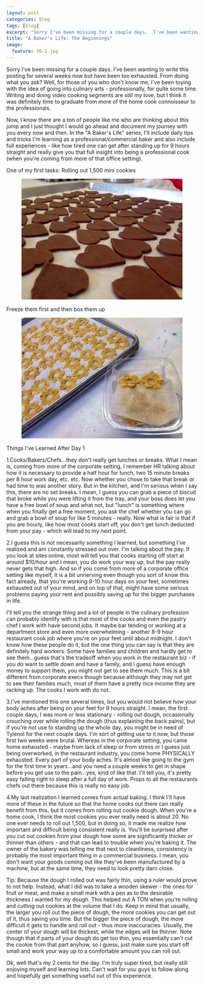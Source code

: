 ```yaml
---
layout: post
categories: blog
tags: [blog]
excerpt: "Sorry I've been missing for a couple days.  I've been wanting to write this posting for several weeks now but have been too exhausted.  From doing what you ask?  Well, for those of you who don't know me, I've been toying with the idea of going into culinary arts - professionally, for quite some time."
title: "A Baker's Life: The Beginnings"
image:
  feature: 36-1.jpg
---
```


Sorry I've been missing for a couple days.  I've been wanting to write this posting for several weeks now but have been too exhausted.  From doing what you ask?  Well, for those of you who don't know me, I've been toying with the idea of going into culinary arts - professionally, for quite some time. Writing and doing video cooking segments are still my love, but I think it was definitely time to graduate from more of the home cook connoisseur to the professionals.  

Now, I know there are a ton of people like me who are thinking about this jump and I just thought I would go ahead and document my journey with you every now and then.  In the "A Baker's Life" series, I'll include daily tips and tricks I'm learning as a professional/commercial baker and also include full experiences - like how tired one can get after standing up for 9 hours straight and really give you that full insight into being a professional cook (when you're coming from more of that office setting).

One of my first tasks:  Rolling out 1,500 mini cookies

<figure> <img src='/images/36-2.jpg'> </figure>

Freeze them first and then box them up

<figure> <img src='/images/36-3.jpg'> </figure>

Things I've Learned After Day 1

1.Cooks/Bakers/Chefs...they don't really get lunches or breaks.  What I mean is, coming from more of the corporate setting, I remember HR talking about how it is necessary to provide a half hour for lunch, two 15 minute breaks per 8 hour work day, etc. etc.  Now whether you chose to take that break or had time to was another story.  But in the kitchen, and I'm serious when I say this, there are no set breaks.  I mean, I guess you can grab a piece of biscuit that broke while you were lifting it from the tray, and your boss does let you have a free bowl of soup and what not, but "lunch" is something where when you finally get a free moment, you ask the chef whether you can go and grab a bowl of soup for like 5 minutes - really.  Now what is fair is that if you are hourly, like how most cooks start off, you don't get lunch deducted from your pay - which will lead to my next point.


2.I guess this is not necessarily something I learned, but something I've realized and am constantly stressed out over.  I'm talking about the pay.  If you look at sites online, most will tell you that cooks starting off start at around $10/hour and I mean, you do work your way up, but the pay really never gets that high.  And so if you come from more of a corporate office setting like myself, it is a bit unnerving even though you sort of know this fact already, that you're working 9-10 hour days on your feet, sometimes exhausted out of your mind, and on top of that, might have some serious problems paying your rent and possibly saving up for the bigger purchases in life. 

I'll tell you the strange thing and a lot of people in the culinary profession can probably identify with is that most of the cooks and even the pastry chef I work with have second jobs. It maybe bar tending or working at a department store and even more overwhelming - another 8-9 hour restaurant cook job where you're on your feet until about midnight.  I don't know how these people do it, but the one thing you can say is that they are definitely hard workers. Some have families and children and hardly get to see them...guess that's the tradeoff when you work in the restaurant biz - if you do want to settle down and have a family, and I guess have enough money to support them, you might not get to see them much.  This is a bit different from corporate execs though because although they may not get to see their families much, most of them have a pretty nice income they are racking up.  The cooks I work with do not.

3.I've mentioned this one several times, but you would not believe how your body aches after being on your feet for 9 hours straight.  I mean, the first couple days, I was more or less stationary - rolling out dough, occasionally crouching over while rolling the dough (thus explaining the back pains), but if you're not use to standing up the whole day, you might be in need of Tylenol for the next couple days.  I'm sort of getting use to it now, but those first two weeks were brutal.  Whereas in the corporate setting, you came home exhausted - maybe from lack of sleep or from stress or I guess just being overworked, in the restaurant industry, you come home PHYSICALLY exhausted.  Every part of your body aches.  It's almost like going to the gym for the first time in years...and you need a couple weeks to get in shape before you get use to the pain...yes, kind of like that. I'll tell you, it's pretty easy falling right to sleep after a full day of work.  Props to all the restaurants chefs out there because this is really no easy job.

4.My last realization I learned comes from actual baking.  I think I'll have more of these in the future so that the home cooks out there can really benefit from this, but it comes from rolling out cookie dough.  When you're a home cook, I think the most cookies you ever really need is about 20.  No one ever needs to roll out 1,500, but in doing so, it made me realize how important and difficult being consistent really is.  You'll be surprised after you cut out cookies from your dough how some are significantly thicker or thinner than others - and that can lead to trouble when you're baking it.  The owner of the bakery was telling me that next to cleanliness, consistency is probably the most important thing in a commercial business.  I mean, you don't want your goods coming out like they've been manufactured by a machine, but at the same time, they need to look pretty darn close.

Tip: Because the dough I rolled out was fairly thin, using a ruler would prove to not help.  Instead, what I did was to take a wooden skewer - the ones for fruit or meat, and make a small mark with a pen as to the desirable thickness I wanted for my dough.  This helped out A TON when you're rolling and cutting out cookies at the volume that I do.  Keep in mind that usually, the larger you roll out the piece of dough, the more cookies you can get out of it, thus saving you time.  But the bigger the piece of dough, the more difficult it gets to handle and roll out - thus more inaccuracies.  Usually, the center of your dough will be thickest, while the edges will be thinner.  Note though that if parts of your dough do get too thin, you essentially can't cut the cookie from that part anyhow, so I guess, just make sure you start off small and work your way up to a comfortable amount you can roll out.

Ok, well that's my 2 cents for the day.  I'm truly super tired, but really still enjoying myself and learning lots.  Can't wait for you guys to follow along and hopefully get something useful out of this experience.